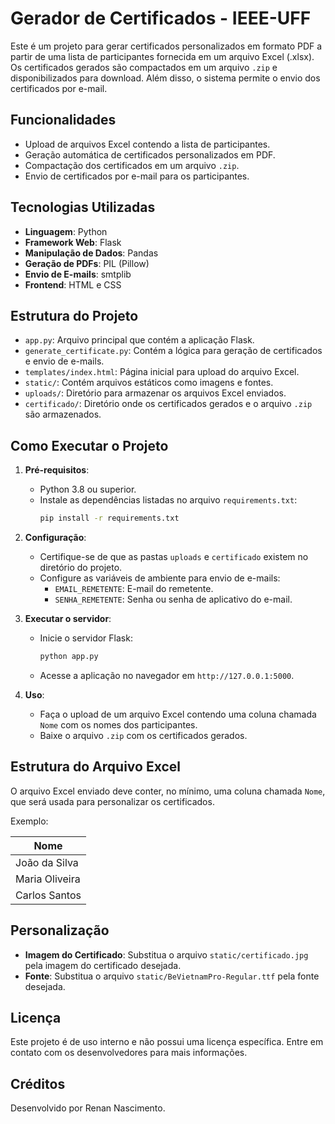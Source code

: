 # Gerador de Certificados - IEEE-UFF

Este é um projeto para gerar certificados personalizados em formato PDF a partir de uma lista de participantes fornecida em um arquivo Excel (.xlsx). Os certificados gerados são compactados em um arquivo `.zip` e disponibilizados para download. Além disso, o sistema permite o envio dos certificados por e-mail.

## Funcionalidades

- Upload de arquivos Excel contendo a lista de participantes.
- Geração automática de certificados personalizados em PDF.
- Compactação dos certificados em um arquivo `.zip`.
- Envio de certificados por e-mail para os participantes.

## Tecnologias Utilizadas

- **Linguagem**: Python
- **Framework Web**: Flask
- **Manipulação de Dados**: Pandas
- **Geração de PDFs**: PIL (Pillow)
- **Envio de E-mails**: smtplib
- **Frontend**: HTML e CSS

## Estrutura do Projeto

- `app.py`: Arquivo principal que contém a aplicação Flask.
- `generate_certificate.py`: Contém a lógica para geração de certificados e envio de e-mails.
- `templates/index.html`: Página inicial para upload do arquivo Excel.
- `static/`: Contém arquivos estáticos como imagens e fontes.
- `uploads/`: Diretório para armazenar os arquivos Excel enviados.
- `certificado/`: Diretório onde os certificados gerados e o arquivo `.zip` são armazenados.

## Como Executar o Projeto

1. **Pré-requisitos**:
   - Python 3.8 ou superior.
   - Instale as dependências listadas no arquivo `requirements.txt`:
     ```bash
     pip install -r requirements.txt
     ```

2. **Configuração**:
   - Certifique-se de que as pastas `uploads` e `certificado` existem no diretório do projeto.
   - Configure as variáveis de ambiente para envio de e-mails:
     - `EMAIL_REMETENTE`: E-mail do remetente.
     - `SENHA_REMETENTE`: Senha ou senha de aplicativo do e-mail.

3. **Executar o servidor**:
   - Inicie o servidor Flask:
     ```bash
     python app.py
     ```
   - Acesse a aplicação no navegador em `http://127.0.0.1:5000`.

4. **Uso**:
   - Faça o upload de um arquivo Excel contendo uma coluna chamada `Nome` com os nomes dos participantes.
   - Baixe o arquivo `.zip` com os certificados gerados.

## Estrutura do Arquivo Excel

O arquivo Excel enviado deve conter, no mínimo, uma coluna chamada `Nome`, que será usada para personalizar os certificados.

Exemplo:

| Nome           |
|-----------------|
| João da Silva   |
| Maria Oliveira  |
| Carlos Santos   |

## Personalização

- **Imagem do Certificado**: Substitua o arquivo `static/certificado.jpg` pela imagem do certificado desejada.
- **Fonte**: Substitua o arquivo `static/BeVietnamPro-Regular.ttf` pela fonte desejada.

## Licença

Este projeto é de uso interno e não possui uma licença específica. Entre em contato com os desenvolvedores para mais informações.

## Créditos

Desenvolvido por Renan Nascimento.